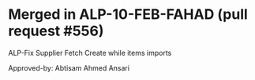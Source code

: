 # Merged in ALP-10-FEB-FAHAD (pull request #556)

ALP-Fix Supplier Fetch Create while items imports

Approved-by: Abtisam Ahmed Ansari
